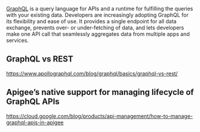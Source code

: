 [GraphQL](https://graphql.org/) is a query language for APIs and a runtime for fulfilling the queries with your existing data. Developers are increasingly adopting GraphQL for its flexibility and ease of use. It provides a single endpoint for all data exchange, prevents over- or under-fetching of data, and lets developers make one API call that seamlessly aggregates data from multiple apps and services.

## GraphQL vs REST

https://www.apollographql.com/blog/graphql/basics/graphql-vs-rest/

## Apigee’s native support for managing lifecycle of GraphQL APIs

https://cloud.google.com/blog/products/api-management/how-to-manage-graphql-apis-in-apigee
